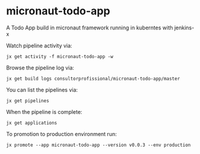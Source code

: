 # micronaut-todo-app

A Todo App build in micronaut framework running in kuberntes with jenkins-x
  
Watch pipeline activity via:  

    jx get activity -f micronaut-todo-app -w

Browse the pipeline log via:

    jx get build logs consultorprofissional/micronaut-todo-app/master

You can list the pipelines via: 

    jx get pipelines

When the pipeline is complete:

    jx get applications

To promotion to production environment run:

    jx promote --app micronaut-todo-app --version v0.0.3 --env production


